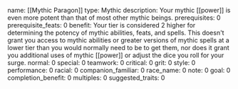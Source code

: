 name: [[Mythic Paragon]]
type: Mythic
description: Your mythic [[power]] is even more potent than that of most other mythic beings.
prerequisites: 0
prerequisite_feats: 0
benefit: Your tier is considered 2 higher for determining the potency of mythic abilities, feats, and spells. This doesn't grant you access to mythic abilities or greater versions of mythic spells at a lower tier than you would normally need to be to get them, nor does it grant you additional uses of mythic [[power]] or adjust the dice you roll for your surge.
normal: 0
special: 0
teamwork: 0
critical: 0
grit: 0
style: 0
performance: 0
racial: 0
companion_familiar: 0
race_name: 0
note: 0
goal: 0
completion_benefit: 0
multiples: 0
suggested_traits: 0
